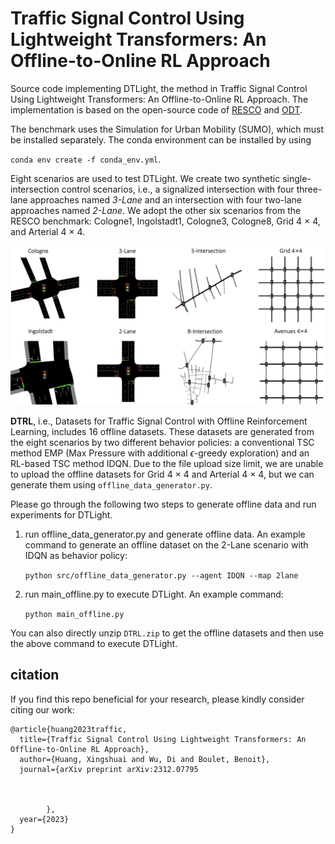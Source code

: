 # Traffic Signal Control Using Lightweight Transformers: An Offline-to-Online RL Approach

Source code implementing DTLight, the method in Traffic Signal Control Using Lightweight Transformers: An Offline-to-Online RL Approach.
The implementation is based on the open-source code of [RESCO](https://github.com/Pi-Star-Lab/RESCO) and [ODT](https://github.com/facebookresearch/online-dt).

The benchmark uses the Simulation for Urban Mobility (SUMO), which must be installed separately. The conda environment can be installed by using

 `conda env create -f conda_env.yml`.

Eight scenarios are used to test DTLight. We create two synthetic single-intersection control scenarios, i.e., a signalized intersection with four three-lane approaches named _3-Lane_ and an intersection with four two-lane approaches named _2-Lane_. We adopt the other six scenarios from the RESCO benchmark: Cologne1, Ingolstadt1, Cologne3, Cologne8, Grid 4 × 4, and Arterial 4 × 4.

![](fig/maps.png)

**DTRL**, i.e., Datasets for Traffic Signal Control with Offline Reinforcement Learning, includes 16 offline datasets. These datasets are generated from the eight scenarios by two different behavior policies: a conventional TSC method EMP (Max Pressure with additional $\epsilon$-greedy exploration) and an RL-based TSC method IDQN.
Due to the file upload size limit, we are unable to upload the offline datasets for Grid 4 × 4 and Arterial 4 × 4, but we can generate them using `offline_data_generator.py`.

Please go through the following two steps to generate offline data and run experiments for DTLight.

1. run offline_data_generator.py and generate offline data. An example command to generate an offline dataset on the 2-Lane scenario with IDQN as behavior policy:

   `python src/offline_data_generator.py --agent IDQN --map 2lane`

2. run main_offline.py to execute DTLight. An example command:

    `python main_offline.py`

You can also directly unzip `DTRL.zip` to get the offline datasets and then use the above command to execute DTLight.

## citation
If you find this repo beneficial for your research, please kindly consider citing our work:

```
@article{huang2023traffic,
  title={Traffic Signal Control Using Lightweight Transformers: An Offline-to-Online RL Approach},
  author={Huang, Xingshuai and Wu, Di and Boulet, Benoit},
  journal={arXiv preprint arXiv:2312.07795
        
        
        
        },
  year={2023}
}
```
